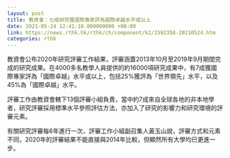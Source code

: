 ```yaml
---
layout: post
title: 教資會：七成研究獲國際專家評為國際卓越水平或以上
date: 2021-05-24 12:41:18.000000000 +08:00
link: https://news.rthk.hk/rthk/ch/component/k2/1592358-20210524.htm
categories: rthk
---
```


教資會公布2020年研究評審工作結果，評審涵蓋2013年10月至2019年9月期間完成的研究成果。在4000多名教學人員提供的約16000項研究成果中，有7成獲國際專家評為「國際卓越」水平或以上，包括25%獲評為「世界領先」水平，以及45%為「國際卓越」水平。

評審工作由教資會轄下13個評審小組負責，當中約7成來自全球各地的非本地學者，研究評審採用標準水平參照評估方法，亦加入了研究的影響力和研究環境的評審元素。

有關研究評審每6年進行一次，評審工作小組副召集人黃玉山說，評審方式和元素不同，2020年的評審結果不能直接與2014年比較，但顯然所有大學均已更進一步。
